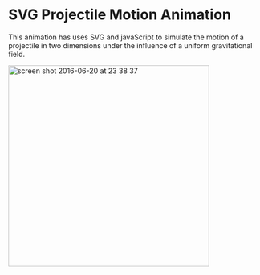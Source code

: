 # SVG Projectile Motion Animation

This animation has uses SVG and javaScript to simulate the motion of a projectile in two dimensions under the influence of a uniform gravitational field.

<img width="400" alt="screen shot 2016-06-20 at 23 38 37" src="https://cloud.githubusercontent.com/assets/17167992/17347974/3b9bd3b8-590b-11e6-94d4-2b95ff9acefd.png">

